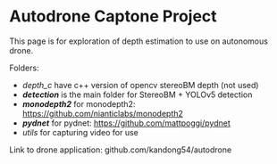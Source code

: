 # Autodrone Captone Project

This page is for exploration of depth estimation to use on autonomous drone.

Folders:
- *depth_c* have c++ version of opencv stereoBM depth (not used)
- ***detection*** is the main folder for StereoBM + YOLOv5 detection
- ***monodepth2*** for monodepth2: https://github.com/nianticlabs/monodepth2
- ***pydnet*** for pydnet: https://github.com/mattpoggi/pydnet
- *utils* for capturing video for use

Link to drone application:
github.com/kandong54/autodrone
